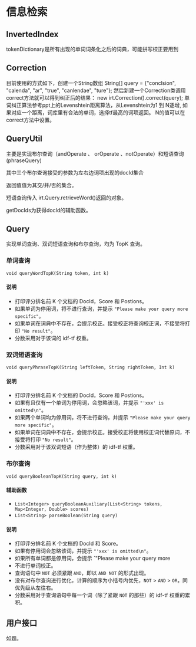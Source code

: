 # 信息检索

## InvertedIndex

tokenDictionary是所有出现的单词词条化之后的词典，可能拼写校正要用到

## Correction

目前使用的方式如下，创建一个String数组
String[] query = {"conclsion", "calenda", "ar", "true", "canlendae",  "ture"};
然后新建一个Correction类调用correct方法就可以得到纠正后的结果：
new irt.Correction().correct(query);
单词纠正算法参考ppt上的Levenshtein距离算法，从Levenshtein为1 到 N逐增, 如果对应一个距离，词库里有合法的单词，选择tf最高的词项返回。
N的值可以在correct方法中设置。

## QueryUtil

主要是实现布尔查询（andOperate 、 orOperate 、notOperate）和短语查询(phraseQuery)

其中三个布尔查询接受的参数为左右边词项出现的docId集合

返回值值为其交/并/否的集合。

短语查询传入 irt.Query.retrieveWord()返回的对象。

getDocIds为获得docId的辅助函数。

## Query

实现单词查询、双词短语查询和布尔查询，均为 TopK 查询。

### 单词查询

`void queryWordTopK(String token, int k)`

#### 说明

- 打印评分排名前 K 个文档的 DocId，Score 和 Postions。
- 如果单词为停用词，将不进行查询，并提示 `"Please make your query more specific"`。
- 如果单词在词典中不存在，会提示校正。接受校正将查询校正词，不接受将打印 `"No result"`。
- 分数采用对于该词的 idf-tf 权重。

### 双词短语查询

`void queryPhraseTopK(String leftToken, String rightToken, Int k)`

#### 说明

- 打印评分排名前 K 个文档的 DocId，Score 和 Postions。
- 如果有且仅有一个单词为停用词，会忽略该词，并提示 `"'xxx' is omitted\n"`。
- 如果两个单词均为停用词，将不进行查询，并提示 `"Please make your query more specific"`。
- 如果单词在词典中不存在，会提示校正。接受校正将使用校正词代替原词，不接受将打印 `"No result"`。
- 分数采用对于该双词短语（作为整体）的 idf-tf 权重。

### 布尔查询

`void queryBooleanTopK(String query, int k)`

#### 辅助函数

- `List<Integer> queryBooleanAuxiliary(List<String> tokens, Map<Integer, Double> scores)`
- `List<String> parseBoolean(String query)`

#### 说明

- 打印评分排名前 K 个文档的 DocId 和 Score。
- 如果有停用词会忽略该词，并提示 `"'xxx' is omitted\n"`。
- 如果所有单词都是停用词，会提示 `"Please make your query more 
- 不进行单词校正。
- 查询语句中 `NOT` 必须紧跟 `AND`，即以 `AND NOT` 的形式出现。
- 没有对布尔查询进行优化，计算的顺序为小括号内优先，`NOT` > `AND` > `OR`，同优先级从左往右。
- 分数采用对于查询语句中每一个词（除了紧跟 `NOT` 的那些）的 idf-tf 权重的累积。

## 用户接口

如题。